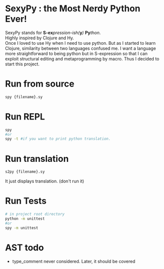 # SexyPy : the Most Nerdy Python Ever!
SexyPy stands for **S-ex**_pression-ish(_**y**_)_ **Py**_thon_.   
Highly inspired by Clojure and Hy.   
Once I loved to use Hy when I need to use python. But as I started to learn Clojure, similarity between two languages confused me. I want a language more straightforward to being python but in S-expression so that I can exploit structural editing and metaprogramming by macro. Thus I decided to start this project.

# Run from source
```bash
spy {filename}.sy
```

# Run REPL
```bash
spy
#or
spy -t #if you want to print python translation.
```

# Run translation
```bash
s2py {filename}.sy
```
It just displays translation. (don't run it)

# Run Tests
```bash
# in project root directory
python -m unittest
#or
spy -m unittest
```


# AST todo
- type_comment never considered. Later, it should be covered